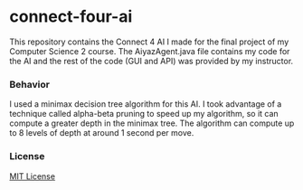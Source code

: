 # connect-four-ai

This repository contains the Connect 4 AI I made for the final project of my Computer Science 2 course. 
The AiyazAgent.java file contains my code for the AI and the rest of the code (GUI and API) was provided by my instructor. 

### Behavior 

I used a minimax decision tree algorithm for this AI. 
I took advantage of a technique called alpha-beta pruning to speed up my algorithm, so it can compute a greater depth in the minimax tree.
The algorithm can compute up to 8 levels of depth at around 1 second per move.

### License

[MIT License](LICENSE)